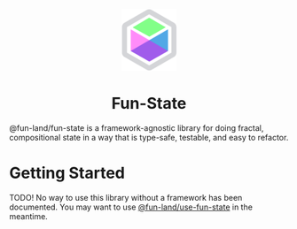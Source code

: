 <p align="center"><img src="docs/logo.svg" alt="" width="100" /></p>
<h1 align="center">Fun-State</h1>

@fun-land/fun-state is a framework-agnostic library for doing fractal, compositional state in a way that is type-safe,
testable, and easy to refactor.

# Getting Started

TODO! No way to use this library without a framework has been documented. You may want to use [@fun-land/use-fun-state](../use-fun-state) in the meantime.
